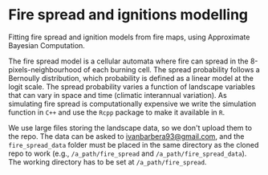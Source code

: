 # Fire spread and ignitions modelling

Fitting fire spread and ignition models from fire maps, using Approximate Bayesian Computation.

The fire spread model is a cellular automata where fire can spread in the 8-pixels-neighbourhood of each burning cell. The spread probability follows a Bernoully distribution, which probability is defined as a linear model at the logit scale. The spread probability varies a function of landscape variables that can vary in space and time (climatic interannual variation).
As simulating fire spread is computationally expensive we write the simulation function in ```C++``` and use the ```Rcpp``` package to make it available in ```R```.

We use large files storing the landscape data, so we don't upload them to the repo. The data can be asked to ivanbarbera93@gmail.com, and the ```fire_spread_data``` folder must be placed in the same directory as the cloned repo to work (e.g., ```/a_path/fire_spread``` and ```/a_path/fire_spread_data```). The working directory has to be set at ```/a_path/fire_spread```.
